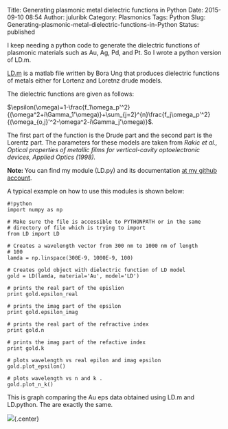 Title: Generating plasmonic metal dielectric functions in Python
Date: 2015-09-10 08:54
Author: juluribk
Category: Plasmonics
Tags: Python
Slug: Generating-plasmonic-metal-dielectric-functions-in-Python
Status: published

I keep needing a python code to generate the dielectric functions of plasmonic materials such as Au, Ag, Pd, and Pt. So I wrote a python version of LD.m.

[LD.m](http://www.mathworks.com/matlabcentral/fileexchange/18040-drude-lorentz-and-debye-lorentz-models-for-the-dielectric-constant-of-metals-and-water) is a matlab file written by Bora Ung that produces dielectric functions of metals either for Lortenz and Loretnz drude models. 

The dielectric functions are given as follows:

$`\epsilon(\omega)=1-\frac{f_1\omega_p'^2}{(\omega^2+i\Gamma_1'\omega)}+\sum_{j=2}^{n}\frac{f_j\omega_p'^2}{(\omega_{o,j}'^2-\omega^2-i\Gamma_j'\omega)}`$.

The first part of the function is the Drude part and the second part is the Lorentz part. The parameters for these models are taken from *Rakic et al., Optical properties of metallic films for vertical-cavity optoelectronic devices, Applied Optics (1998).*

<div class = "alert alert-primary">
<strong> Note: </strong> You can find my module (LD.py) and its documentation <a href = "https://github.com/plasmon360/LD_python">at my github account</a>.
</div>

A typical example on how to use this modules is shown below:

    #!python
    import numpy as np

    # Make sure the file is accessible to PYTHONPATH or in the same
    # directory of file which is trying to import
    from LD import LD  
    
    # Creates a wavelength vector from 300 nm to 1000 nm of length
    # 100
    lamda = np.linspace(300E-9, 1000E-9, 100)
    
    # Creates gold object with dielectric function of LD model
    gold = LD(lamda, material='Au', model='LD')
    
    # prints the real part of the epislion
    print gold.epsilon_real 
    
    # prints the imag part of the epsilon
    print gold.epsilon_imag 
    
    # prints the real part of the refractive index
    print gold.n  
    
    # prints the imag part of the refactive index
    print gold.k  
    
    # plots wavelength vs real epilon and imag epsilon
    gold.plot_epsilon()  
    
    # plots wavelength vs n and k .
    gold.plot_n_k()  
 
This is graph comparing the Au eps data obtained using LD.m and LD.python. The are exactly the same.

![]({filename}/images/LD_python_matlab_comp.png){.center}

